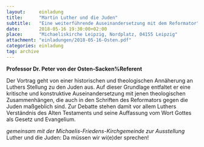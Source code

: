 ```yaml
---
layout:     einladung
title:      "Martin Luther und die Juden"
subtitle:   "Eine weiterführende Auseinandersetzung mit dem Reformator"
date:       2018-05-16 19:30:00+02:00
place:      "Michaeliskirche Leipzig, Nordplatz, 04155 Leipzig"
attachment: "einladungen/2018-05-16-Osten.pdf"
categories: einladung
tag: archive
---
```


**Professor Dr. Peter von der Osten-Sacken%Referent**

Der Vortrag geht von einer historischen und theologischen Annäherung an Luthers Stellung zu den Juden aus. Auf dieser Grundlage entfaltet er eine kritische und konstruktive Auseinandersetzung mit jenen theologischen Zusammenhängen, die auch in den Schriften des Reformators gegen die Juden maßgeblich sind. Zur Debatte stehen damit vor allem Luthers Verständnis des Alten Testaments und seine Auffassung vom Wort Gottes als Gesetz und Evangelium.

*gemeinsam mit der Michaelis-Friedens-Kirchgemeinde
zur Ausstellung*
Luther und die Juden:
Da müssen wir wi(e)der sprechen!
